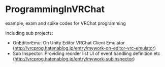 # ProgrammingInVRChat
example, exam and spike codes for VRChat programming

Including sub projects:
- OnEditorEmu: On Unity Editor VRChat Client Emulator (http://vrcprog.hatenablog.jp/entry/mywork-on-editor-vrc-emulator)
- Sub Inspector: Providing reorder list UI of event handling definition etc (http://vrcprog.hatenablog.jp/entry/mywork-subinspector)
